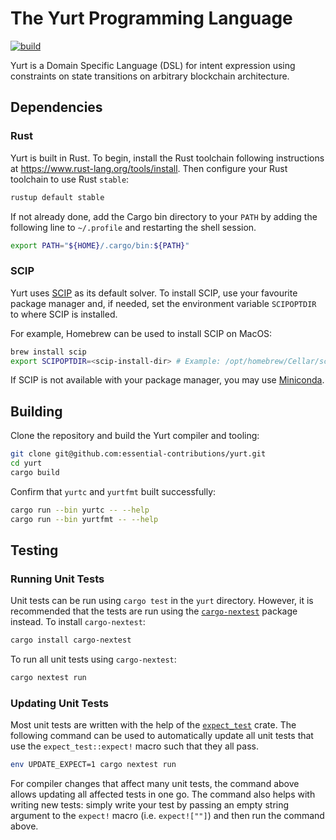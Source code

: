 # The Yurt Programming Language

[![build](https://github.com/essential-contributions/DSL/actions/workflows/ci.yml/badge.svg)](https://github.com/essential-contributions/DSL/actions/workflows/ci.yml)

Yurt is a Domain Specific Language (DSL) for intent expression using constraints on state transitions on arbitrary blockchain architecture.

## Dependencies

### Rust

Yurt is built in Rust. To begin, install the Rust toolchain following instructions at <https://www.rust-lang.org/tools/install>. Then configure your Rust toolchain to use Rust `stable`:

```sh
rustup default stable
```

If not already done, add the Cargo bin directory to your `PATH` by adding the following line to `~/.profile` and restarting the shell session.

```sh
export PATH="${HOME}/.cargo/bin:${PATH}"
```

### SCIP

Yurt uses [SCIP](https://www.scipopt.org/) as its default solver. To install SCIP, use your favourite package manager and, if needed, set the environment variable `SCIPOPTDIR` to where SCIP is installed.

For example, Homebrew can be used to install SCIP on MacOS:

```sh
brew install scip
export SCIPOPTDIR=<scip-install-dir> # Example: /opt/homebrew/Cellar/scip/8.1.0
```

If SCIP is not available with your package manager, you may use [Miniconda](https://docs.conda.io/projects/miniconda/en/latest/).

## Building

Clone the repository and build the Yurt compiler and tooling:

```sh
git clone git@github.com:essential-contributions/yurt.git
cd yurt
cargo build
```

Confirm that `yurtc` and `yurtfmt` built successfully:

```sh
cargo run --bin yurtc -- --help
cargo run --bin yurtfmt -- --help
```

## Testing

### Running Unit Tests

Unit tests can be run using `cargo test` in the `yurt` directory. However, it is recommended that the tests are run using the [`cargo-nextest`](https://nexte.st/) package instead. To install `cargo-nextest`:

```sh
cargo install cargo-nextest
```

To run all unit tests using `cargo-nextest`:

```sh
cargo nextest run
```

### Updating Unit Tests

Most unit tests are written with the help of the [`expect_test`](https://docs.rs/expect-test/latest/expect_test/) crate. The following command can be used to automatically update all unit tests that use the `expect_test::expect!` macro such that they all pass.

```sh
env UPDATE_EXPECT=1 cargo nextest run
```

For compiler changes that affect many unit tests, the command above allows updating all affected tests in one go. The command also helps with writing new tests: simply write your test by passing an empty string argument to the `expect!` macro (i.e. `expect![""]`) and then run the command above.
